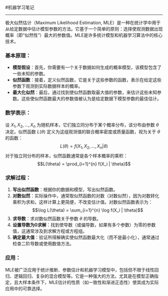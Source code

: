 #机器学习笔记 

----

极大似然估计（Maximum Likelihood Estimation, MLE）是一种在统计学中用于从给定数据中估计模型参数的方法。它基于一个简单的原则：选择使观测数据出现概率（即“似然性”）最大的参数值。MLE是许多统计模型和机器学习算法中的核心技术。
### 基本原理：
- **模型假设**：首先，你需要有一个关于数据如何生成的概率模型，该模型包含了一些未知的参数。
- **似然函数**：接着，定义似然函数，它是关于这些参数的函数，表示在给定这些参数下观测到实际数据样本的概率。
- **最大化似然**：最后，通过找到使似然函数取最大值的参数，来估计这些未知参数。这些使似然函数最大的参数值被认为是给定数据下模型参数的最佳估计。
### 数学表示：
设 $X_1, X_2, \ldots, X_n$ 为随机样本，它们独立同分布于某个概率分布，该分布由参数 $\theta$ 决定。似然函数 $L(\theta)$ 定义为这组观测值的联合概率密度或质量函数，视为关于 $\theta$ 的函数：
$$L(\theta) = f(X_1, X_2, \ldots, X_n | \theta)$$
对于独立同分布的样本，似然函数通常是各个样本概率的乘积：
$$L(\theta) = \prod_{i=1}^{n} f(X_i | \theta)$$
### 求解过程：
1. **写出似然函数**：根据你的数据和模型，写出似然函数。
2. **对数似然**：实际操作中，通常取似然函数的对数（对数似然），因为对数转化乘积为求和，这样计算上更简便，不改变估计值。对数似然函数表示为：
$$\log L(\theta) = \sum_{i=1}^{n} \log f(X_i | \theta)$$
3. **求导数**：求对数似然函数关于参数 $\theta$ 的导数。
4. **设置导数为0求解**：找到使导数（或偏导数，如果有多个参数）为零的参数值，这通常涉及到求解方程或方程组。
5. **确定最大值**：验证所得解确实使似然函数最大化（而不是最小化），通常通过检查二阶导数或使用数值方法。
### 应用：
MLE被广泛应用于统计推断、参数估计和机器学习模型中，包括但不限于线性回归、逻辑回归、复杂的混合模型等。它是一种强大的方法，尤其是在模型正确指定，且大样本条件下，MLE估计的性质（如一致性和渐进正态性）使其成为实际应用中的可靠选择。